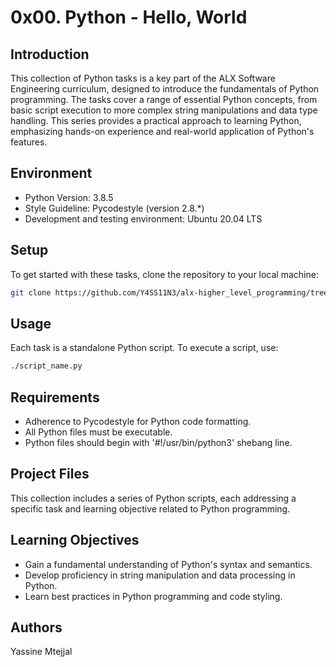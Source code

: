 # 0x00. Python - Hello, World

## Introduction
This collection of Python tasks is a key part of the ALX Software Engineering curriculum, designed to introduce the fundamentals of Python programming. The tasks cover a range of essential Python concepts, from basic script execution to more complex string manipulations and data type handling. This series provides a practical approach to learning Python, emphasizing hands-on experience and real-world application of Python's features.

## Environment
- Python Version: 3.8.5
- Style Guideline: Pycodestyle (version 2.8.*)
- Development and testing environment: Ubuntu 20.04 LTS

## Setup
To get started with these tasks, clone the repository to your local machine:

```bash
git clone https://github.com/Y4SS11N3/alx-higher_level_programming/tree/master/0x00-python-hello_world
```

## Usage
Each task is a standalone Python script. To execute a script, use:

```bash
./script_name.py
```

## Requirements
- Adherence to Pycodestyle for Python code formatting.
- All Python files must be executable.
- Python files should begin with '#!/usr/bin/python3' shebang line.

## Project Files
This collection includes a series of Python scripts, each addressing a specific task and learning objective related to Python programming.

## Learning Objectives
- Gain a fundamental understanding of Python's syntax and semantics.
- Develop proficiency in string manipulation and data processing in Python.
- Learn best practices in Python programming and code styling.

## Authors
Yassine Mtejjal
